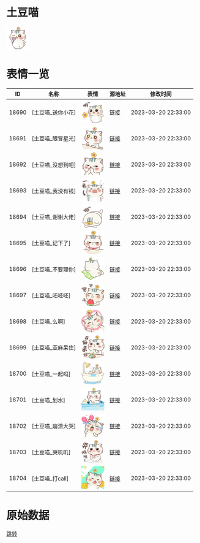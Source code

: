 # 土豆喵

<img src="./cover.png" height="60" alt="cover" />

# 表情一览

|ID|名称|表情|源地址|修改时间|
|----|----|----|----|----|
|18690|[土豆喵_送你小花]|<img src="./pic/018690_%5B土豆喵_送你小花%5D.png" height="60" alt="送你小花"/>|[链接](https://i0.hdslb.com/bfs/garb/317ce87dc8e842b525c8f2eecececfe71f713771.png)|2023-03-20 22:33:00|
|18691|[土豆喵_眼冒星光]|<img src="./pic/018691_%5B土豆喵_眼冒星光%5D.png" height="60" alt="眼冒星光"/>|[链接](https://i0.hdslb.com/bfs/garb/3ddb576fe8e5e1dc7310b1782a328650c677fd63.png)|2023-03-20 22:33:00|
|18692|[土豆喵_没想到吧]|<img src="./pic/018692_%5B土豆喵_没想到吧%5D.png" height="60" alt="没想到吧"/>|[链接](https://i0.hdslb.com/bfs/garb/89e43a107abfcebd60beeaccddb550db88834d6c.png)|2023-03-20 22:33:00|
|18693|[土豆喵_我没有钱]|<img src="./pic/018693_%5B土豆喵_我没有钱%5D.png" height="60" alt="我没有钱"/>|[链接](https://i0.hdslb.com/bfs/garb/a06fd11ccd72549a5a7c6196d14c9449cec9147d.png)|2023-03-20 22:33:00|
|18694|[土豆喵_谢谢大佬]|<img src="./pic/018694_%5B土豆喵_谢谢大佬%5D.png" height="60" alt="谢谢大佬"/>|[链接](https://i0.hdslb.com/bfs/garb/e4eeefc5053b332f721b399a3b5aa37259408290.png)|2023-03-20 22:33:00|
|18695|[土豆喵_记下了]|<img src="./pic/018695_%5B土豆喵_记下了%5D.png" height="60" alt="记下了"/>|[链接](https://i0.hdslb.com/bfs/garb/f7b2dab9734075a917103a7068551ee35234b6b1.png)|2023-03-20 22:33:00|
|18696|[土豆喵_不要理你]|<img src="./pic/018696_%5B土豆喵_不要理你%5D.png" height="60" alt="不要理你"/>|[链接](https://i0.hdslb.com/bfs/garb/a15883778eaf8a87e260aa0c28d90cf19a58ff82.png)|2023-03-20 22:33:00|
|18697|[土豆喵_呸呸呸]|<img src="./pic/018697_%5B土豆喵_呸呸呸%5D.png" height="60" alt="呸呸呸"/>|[链接](https://i0.hdslb.com/bfs/garb/c8d1e06abf390f6fadf071995b7056480d5a7787.png)|2023-03-20 22:33:00|
|18698|[土豆喵_么啊]|<img src="./pic/018698_%5B土豆喵_么啊%5D.png" height="60" alt="么啊"/>|[链接](https://i0.hdslb.com/bfs/garb/5c64cb61402efb3f7201c9acd31cd3e63becf2c8.png)|2023-03-20 22:33:00|
|18699|[土豆喵_亚麻呆住]|<img src="./pic/018699_%5B土豆喵_亚麻呆住%5D.png" height="60" alt="亚麻呆住"/>|[链接](https://i0.hdslb.com/bfs/garb/41fa11134c99e4f407b8532d8f9ca58d16da142c.png)|2023-03-20 22:33:00|
|18700|[土豆喵_一起吗]|<img src="./pic/018700_%5B土豆喵_一起吗%5D.png" height="60" alt="一起吗"/>|[链接](https://i0.hdslb.com/bfs/garb/b27dadd77975013a4c2f32c9a9c6ebf3733ff912.png)|2023-03-20 22:33:00|
|18701|[土豆喵_划水]|<img src="./pic/018701_%5B土豆喵_划水%5D.png" height="60" alt="划水"/>|[链接](https://i0.hdslb.com/bfs/garb/2fcbbe22276d44523625642b2f7d0520b3ed6cd2.png)|2023-03-20 22:33:00|
|18702|[土豆喵_崩溃大哭]|<img src="./pic/018702_%5B土豆喵_崩溃大哭%5D.png" height="60" alt="崩溃大哭"/>|[链接](https://i0.hdslb.com/bfs/garb/f8da61b90142217b0e15b9c9a70f122167b448c3.png)|2023-03-20 22:33:00|
|18703|[土豆喵_哭叽叽]|<img src="./pic/018703_%5B土豆喵_哭叽叽%5D.png" height="60" alt="哭叽叽"/>|[链接](https://i0.hdslb.com/bfs/garb/b5d139d5a1bfb8f2804e2dae26c06b1e1e619514.png)|2023-03-20 22:33:00|
|18704|[土豆喵_打call]|<img src="./pic/018704_%5B土豆喵_打call%5D.png" height="60" alt="打call"/>|[链接](https://i0.hdslb.com/bfs/garb/9186ffb3a8ff68658a8fb566d7fba2fcbb9ff5c7.png)|2023-03-20 22:33:00|

# 原始数据

[跳转](./raw.json)

